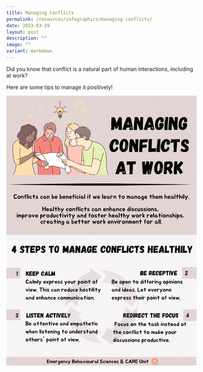 ```yaml
---
title: Managing Conflicts
permalink: /resources/infographics/managing-conflicts/
date: 2023-03-29
layout: post
description: ""
image: ""
variant: markdown
---
```

Did you know that conflict is a natural part of human interactions, including at work?

Here are some tips to manage it positively!

![](/images/managing%20conflicts.png)
